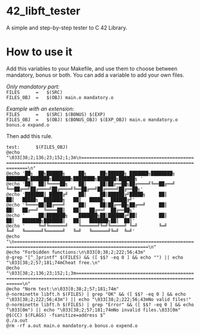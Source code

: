 # 42_libft_tester
A simple and step-by-step tester to C 42 Library.

# How to use it
Add this variables to your Makefile, and use them to choose between mandatory, bonus or both. You can add a variable to add your own files.

*Only mandatory part:*  
`FILES		=	$(SRC)`  
`FILES_OBJ	=	$(OBJ) main.o mandatory.o`  

*Example with an extension:*  
`FILES		=	$(SRC) $(BONUS) $(EXP)`  
`FILES_OBJ	=	$(OBJ) $(BONUS_OBJ) $(EXP_OBJ) main.o mandatory.o bonus.o expand.o`  

Then add this rule.

`test:		$(FILES_OBJ)`  
			`@echo "\033[38;2;136;23;152;1;3m\n========================================================================================================================\n"`  
			`@echo '██╗  ██╗██████╗     ██╗     ██╗██████╗ ███████╗████████╗    ████████╗███████╗███████╗████████╗███████╗██████╗ '`  
			`@echo '██║  ██║╚════██╗    ██║     ██║██╔══██╗██╔════╝╚══██╔══╝    ╚══██╔══╝██╔════╝██╔════╝╚══██╔══╝██╔════╝██╔══██╗'`  
			`@echo '███████║ █████╔╝    ██║     ██║██████╔╝█████╗     ██║          ██║   █████╗  ███████╗   ██║   █████╗  ██████╔╝'`  
			`@echo '╚════██║██╔═══╝     ██║     ██║██╔══██╗██╔══╝     ██║          ██║   ██╔══╝  ╚════██║   ██║   ██╔══╝  ██╔══██╗'`  
			`@echo '     ██║███████╗    ███████╗██║██████╔╝██║        ██║          ██║   ███████╗███████║   ██║   ███████╗██║  ██║'`  
			`@echo '     ╚═╝╚══════╝    ╚══════╝╚═╝╚═════╝ ╚═╝        ╚═╝          ╚═╝   ╚══════╝╚══════╝   ╚═╝   ╚══════╝╚═╝  ╚═╝'`  
			`@echo "\n========================================================================================================================\n"`  
			`@echo "Forbidden functions:\n\033[0;38;2;222;56;43m"`  
			`@-grep "[^_]printf" $(FILES) && ([ $$? -eq 0 ] && echo "") || echo "\033[38;2;57;181;74mCheat free.\n"`  
			`@echo "\033[38;2;136;23;152;1;3m========================================================================================================================\n"`  
			`@echo "Norm test:\n\033[0;38;2;57;181;74m"`  
			`@-norminette libft.h $(FILES) | grep "OK" && ([ $$? -eq 0 ] && echo "\033[38;2;222;56;43m") || echo "\033[38;2;222;56;43mNo valid files!"`  
			`@-norminette libft.h $(FILES) | grep "Error" && ([ $$? -eq 0 ] && echo "\033[0m") || echo "\033[38;2;57;181;74mNo invalid files.\033[0m"`  
			`@$(CC) $(FLAGS) -fsanitize=address $^`  
			`@./a.out`  
			`@rm -rf a.out main.o mandatory.o bonus.o expend.o`  
